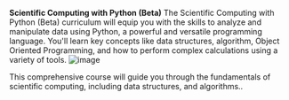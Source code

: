 **Scientific Computing with Python (Beta)**
The Scientific Computing with Python (Beta) curriculum will equip you with the skills to analyze and manipulate data using Python, a powerful and versatile programming language. You'll learn key concepts like data structures, algorithm, Object Oriented Programming, and how to perform complex calculations using a variety of tools.
![image](https://github.com/user-attachments/assets/cc906a1c-140b-4d0b-ba8d-206af477f1ad)


This comprehensive course will guide you through the fundamentals of scientific computing, including data structures, and algorithms..
